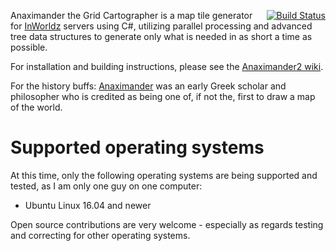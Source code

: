 <a href="https://travis-ci.org/kf6kjg/Anaximander2" style="float:right"><img alt="Build Status" src="https://travis-ci.org/kf6kjg/Anaximander2.svg?branch=master"/></a>

Anaximander the Grid Cartographer is a map tile generator for [InWorldz][] servers using C#, utilizing parallel processing and advanced tree data structures to generate only what is needed in as short a time as possible.

For installation and building instructions, please see the [Anaximander2 wiki][wiki].

For the history buffs: [Anaximander][] was an early Greek scholar and philosopher who is credited as being one of, if not the, first to draw a map of the world.

[InWorldz]: http://inworldz.com/
[wiki]: https://github.com/kf6kjg/Anaximander2/wiki
[Anaximander]: http://en.wikipedia.org/wiki/Anaximander

# Supported operating systems
At this time, only the following operating systems are being supported and tested, as I am only one guy on one computer:

* Ubuntu Linux 16.04 and newer

Open source contributions are very welcome - especially as regards testing and correcting for other operating systems.
